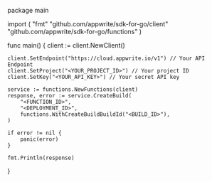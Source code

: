 package main

import (
    "fmt"
    "github.com/appwrite/sdk-for-go/client"
    "github.com/appwrite/sdk-for-go/functions"
)

func main() {
    client := client.NewClient()

    client.SetEndpoint("https://cloud.appwrite.io/v1") // Your API Endpoint
    client.SetProject("<YOUR_PROJECT_ID>") // Your project ID
    client.SetKey("<YOUR_API_KEY>") // Your secret API key

    service := functions.NewFunctions(client)
    response, error := service.CreateBuild(
        "<FUNCTION_ID>",
        "<DEPLOYMENT_ID>",
        functions.WithCreateBuildBuildId("<BUILD_ID>"),
    )

    if error != nil {
        panic(error)
    }

    fmt.Println(response)
}

